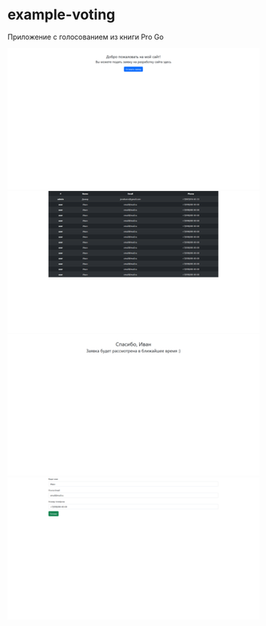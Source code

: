 # example-voting
Приложение с голосованием из книги Pro Go

<img src="/скрины/1.png" width="700px"/>
<img src="/скрины/2.png" width="700px"/>
<img src="/скрины/3.png" width="700px"/>
<img src="/скрины/4.png" width="700px"/>
